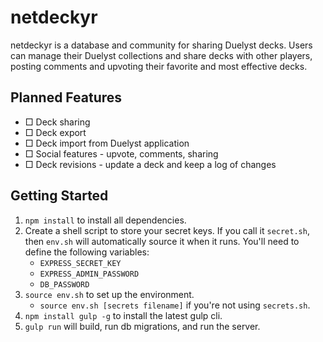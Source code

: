 netdeckyr
=========

netdeckyr is a database and community for sharing Duelyst decks. Users can manage their Duelyst collections and share decks with other players, posting comments and upvoting their favorite and most effective decks.

## Planned Features

* □ Deck sharing
* □ Deck export
* □ Deck import from Duelyst application
* □ Social features - upvote, comments, sharing
* □ Deck revisions - update a deck and keep a log of changes

## Getting Started

1. `npm install` to install all dependencies.
2. Create a shell script to store your secret keys. If you call it `secret.sh`, then `env.sh` will automatically source it when it runs. You'll need to define the following variables:
    * `EXPRESS_SECRET_KEY`
    * `EXPRESS_ADMIN_PASSWORD`
    * `DB_PASSWORD`
3. `source env.sh` to set up the environment.
    * `source env.sh [secrets filename]` if you're not using `secrets.sh`.
4. `npm install gulp -g` to install the latest gulp cli.
5. `gulp run` will build, run db migrations, and run the server.

